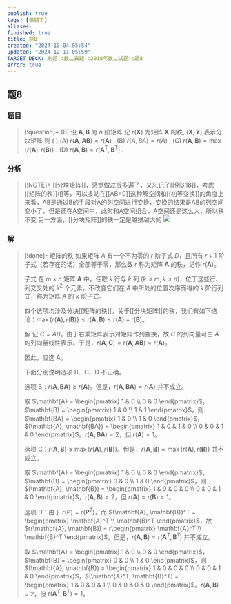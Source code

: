 ```yaml
---
publish: true
tags: [做错了]
aliases: 
finished: true
title: 题8
created: "2024-10-04 05:54"
updated: "2024-12-11 05:59"
TARGET DECK: 刷题::数二真题::2018年数二试题::题8
error: true
---
```

## 题8
### 题目
> [!question]+
> (8) 设 $\mathbf{A},\mathbf{B}$ 为 $n$ 阶矩阵,记 $r( \mathbf{X})$ 为矩阵 $\mathbf{X}$ 的秩, $( {\mathbf{X},\mathbf{Y}})$ 表示分块矩阵,则 ( )
> (A) $r( {\mathbf{A},\mathbf{{AB}}}) = r( \mathbf{A})$ . 
> (B) $r( {A,{BA}}) = r( A)$ .
> (C) $r( {\mathbf{A},\mathbf{B}}) = \max \{ r( \mathbf{A}), r( \mathbf{B}) \}$ . 
> (D) $r( {\mathbf{A},\mathbf{B}}) = r( {{\mathbf{A}}^{\mathrm{T}},{\mathbf{B}}^{\mathrm{T}}})$ .
### 分析
> [!NOTE]+
> [[分块矩阵]]，感觉做过很多遍了，又忘记了[[例3.18]]，考虑[[矩阵的秩]]相等，可以多站在[[AB=0]]这种解空间和[[初等变换]]的角度上来看，AB是通过B的手段对A的列空间进行变换，变换的结果是AB的列空间变小了，但是还在A空间中，此时和A空间组合，A空间还是这么大，所以秩不变
> 另一方面，[[分块矩阵]]的秩一定是越拼越大的
> ![](https://img.hwenyi.live/202412111400900.webp)
### 解
> [!done]-
> 矩阵的秩 如果矩阵 $A$ 有一个不为零的 $r$ 阶子式 $D$，且所有 $r+1$ 阶子式（若存在的话）全部等于零，那么数 $r$ 称为矩阵 $\mathbf{A}$ 的秩，记作 $r(\mathbf{A})$。
> 
> 子式 在 $m \times n$ 矩阵 $\mathbf{A}$ 中，任取 $k$ 行与 $k$ 列 $(k \leq m, k \leq n)$，位于这些行、列交叉处的 $k^2$ 个元素，不改变它们在 $A$ 中所处的位置次序而得的 $k$ 阶行列式，称为矩阵 $A$ 的 $k$ 阶子式。
> 
> 四个选项均涉及分块[[矩阵的秩]]。关于[[分块矩阵]]的秩，我们有如下结论：$\max\{r(\mathbf{A}), r(\mathbf{B})\} \leq r(\mathbf{A}, \mathbf{B}) \leq r(\mathbf{A}) + r(\mathbf{B})$。
> 
> 解 记 $C = AB$。由于右乘矩阵表示对矩阵作列变换，故 $C$ 的列向量可由 $A$ 的列向量线性表示。于是，$r(\mathbf{A}, \mathbf{C}) = r(\mathbf{A}, \mathbf{AB}) = r(\mathbf{A})$。
> 
> 因此，应选 A。
> 
> 下面分别说明选项 B、C、D 不正确。
> 
> 选项 B：$r(\mathbf{A}, \mathbf{BA}) \geq r(\mathbf{A})$。但是，$r(\mathbf{A}, \mathbf{BA}) = r(\mathbf{A})$ 并不成立。
> 
> 取 $\mathbf{A} = \begin{pmatrix} 1 & 0 \\ 0 & 0 \end{pmatrix}$，$\mathbf{B} = \begin{pmatrix} 1 & 0 \\ 1 & 1 \end{pmatrix}$，则 $\mathbf{BA} = \begin{pmatrix} 1 & 0 \\ 1 & 0 \end{pmatrix}$，$(\mathbf{A}, \mathbf{BA}) = \begin{pmatrix} 1 & 0 & 1 & 0 \\ 0 & 0 & 1 & 0 \end{pmatrix}$。$r(\mathbf{A}, \mathbf{BA}) = 2$，但 $r(\mathbf{A}) = 1$。
> 
> 选项 C：$r(\mathbf{A}, \mathbf{B}) \geq \max\{r(\mathbf{A}), r(\mathbf{B})\}$。但是，$r(\mathbf{A}, \mathbf{B}) = \max\{r(\mathbf{A}), r(\mathbf{B})\}$ 并不成立。
> 
> 取 $\mathbf{A} = \begin{pmatrix} 1 & 0 \\ 0 & 0 \end{pmatrix}$，$\mathbf{B} = \begin{pmatrix} 0 & 0 \\ 1 & 0 \end{pmatrix}$，则 $(\mathbf{A}, \mathbf{B}) = \begin{pmatrix} 1 & 0 & 0 & 0 \\ 0 & 0 & 1 & 0 \end{pmatrix}$，$r(\mathbf{A}, \mathbf{B}) = 2$，但 $r(\mathbf{A}) = r(\mathbf{B}) = 1$。
> 
> 选项 D：由于 $r(\mathbf{P}) = r(\mathbf{P}^T)$，而 $(\mathbf{A}, \mathbf{B})^T = \begin{pmatrix} \mathbf{A}^T \\ \mathbf{B}^T \end{pmatrix}$，故 $r(\mathbf{A}, \mathbf{B}) = r\begin{pmatrix} \mathbf{A}^T \\ \mathbf{B}^T \end{pmatrix}$。但是，$r(\mathbf{A}, \mathbf{B}) = r(\mathbf{A}^T, \mathbf{B}^T)$ 并不成立。
> 
> 取 $\mathbf{A} = \begin{pmatrix} 1 & 0 \\ 0 & 0 \end{pmatrix}$，$\mathbf{B} = \begin{pmatrix} 0 & 0 \\ 1 & 0 \end{pmatrix}$，则 $(\mathbf{A}, \mathbf{B}) = \begin{pmatrix} 1 & 0 & 0 & 0 \\ 0 & 0 & 1 & 0 \end{pmatrix}$，$(\mathbf{A}^T, \mathbf{B}^T) = \begin{pmatrix} 1 & 0 & 0 & 1 \\ 0 & 0 & 0 & 0 \end{pmatrix}$。$r(\mathbf{A}, \mathbf{B}) = 2$，但 $r(\mathbf{A}^T, \mathbf{B}^T) = 1$。